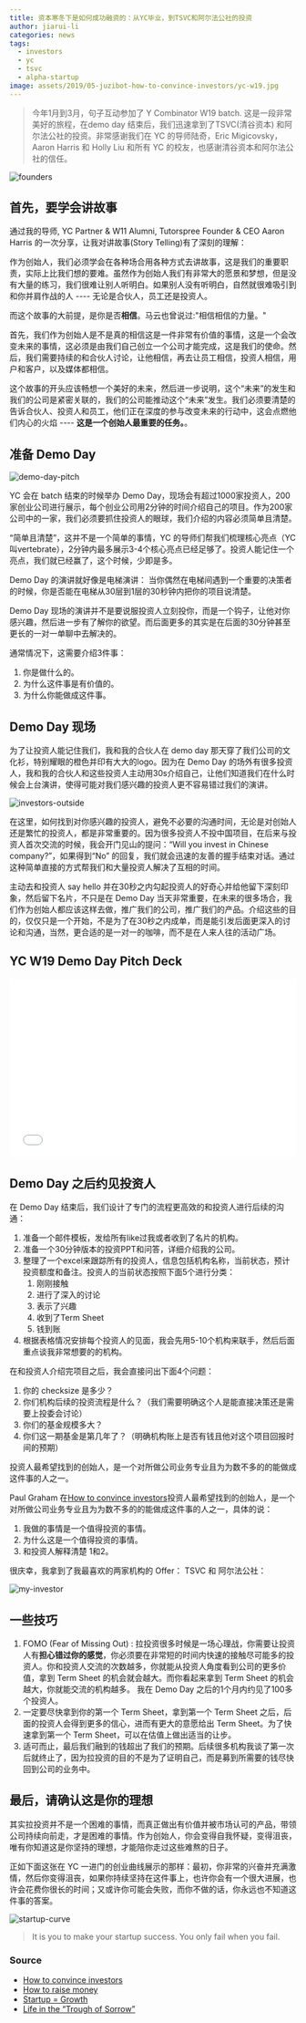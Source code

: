 ```yaml
---
title: 资本寒冬下是如何成功融资的：从YC毕业，到TSVC和阿尔法公社的投资
author: jiarui-li
categories: news
tags:
  - investors
  - yc
  - tsvc
  - alpha-startup
image: assets/2019/05-juzibot-how-to-convince-investors/yc-w19.jpg
---
```

> 今年1月到3月，句子互动参加了 Y Combinator W19 batch. 这是一段非常美好的旅程，在demo day 结束后，我们迅速拿到了TSVC(清谷资本) 和阿尔法公社的投资。非常感谢我们在 YC 的导师陆奇，Eric Migicovsky，Aaron Harris 和 Holly Liu 和所有 YC 的校友，也感谢清谷资本和阿尔法公社的信任。

![founders](/assets/2019/05-juzibot-how-to-convince-investors/founders.jpg)

## 首先，要学会讲故事

通过我的导师, YC Partner & W11 Alumni, Tutorspree Founder & CEO Aaron Harris 的一次分享，让我对讲故事(Story Telling)有了深刻的理解：

作为创始人，我们必须学会在各种场合用各种方式去讲故事，这是我们的重要职责，实际上比我们想的要难。虽然作为创始人我们有非常大的愿景和梦想，但是没有大量的练习，我们很难让别人听明白。如果别人没有听明白，自然就很难吸引到和你并肩作战的人 ---- 无论是合伙人，员工还是投资人。

而这个故事的大前提，是你是否**相信**。马云也曾说过:"相信相信的力量。"

首先，我们作为创始人是不是真的相信这是一件非常有价值的事情，这是一个会改变未来的事情，这必须是由我们自己创立一个公司才能完成，这是我们的使命。然后，我们需要持续的和合伙人讨论，让他相信，再去让员工相信，投资人相信，用户和客户，以及媒体都相信。

这个故事的开头应该畅想一个美好的未来，然后进一步说明，这个“未来”的发生和我们的公司是紧密关联的，我们的公司能推动这个“未来”发生。我们必须要清楚的告诉合伙人、投资人和员工，他们正在深度的参与改变未来的行动中，这会点燃他们内心的火焰 ---- **这是一个创始人最重要的任务。**。

## 准备 Demo Day

![demo-day-pitch](/assets/2019/05-juzibot-how-to-convince-investors/demo-day-pitch.jpg)

YC 会在 batch 结束的时候举办 Demo Day，现场会有超过1000家投资人，200家创业公司进行展示，每个创业公司用2分钟的时间介绍自己的项目。作为200家公司中的一家，我们必须要抓住投资人的眼球，我们介绍的内容必须简单且清楚。

“简单且清楚”，这并不是一个简单的事情，YC 的导师们帮我们梳理核心亮点（YC 叫vertebrate），2分钟内最多展示3-4个核心亮点已经足够了。投资人能记住一个亮点，我们就已经赢了，这个时候，少即是多。

Demo Day 的演讲就好像是电梯演讲： 当你偶然在电梯间遇到一个重要的决策者的时候，你是否能在电梯从30层到1层的30秒钟内把你的项目说清楚。

Demo Day 现场的演讲并不是要说服投资人立刻投你，而是一个钩子，让他对你感兴趣，然后进一步有了解你的欲望。而后面更多的其实是在后面的30分钟甚至更长的一对一单聊中去解决的。

通常情况下，这需要介绍3件事：

1. 你是做什么的。
2. 为什么这件事是有价值的。
3. 为什么你能做成这件事。

## Demo Day 现场

为了让投资人能记住我们，我和我的合伙人在 demo day 那天穿了我们公司的文化衫，特别耀眼的橙色并印有大大的logo。因为在 Demo Day 的场外有很多投资人，我和我的合伙人和这些投资人主动用30s介绍自己，让他们知道我们在什么时候会上台演讲，使得可能对我们感兴趣的投资人更不容易错过我们的演讲。

![investors-outside](/assets/2019/05-juzibot-how-to-convince-investors/investors-outside.jpg)

在这里，如何找到对你感兴趣的投资人，避免不必要的沟通时间，无论是对创始人还是繁忙的投资人，都是非常重要的。因为很多投资人不投中国项目，在后来与投资人首次交流的时候，我会开门见山的提问：“Will you invest in Chinese company?”，如果得到“No” 的回复，我们就会迅速的友善的握手结束对话。通过这种简单直接的方式帮我们和大量投资人解决了互相的时间。

主动去和投资人 say hello 并在30秒之内勾起投资人的好奇心并给他留下深刻印象，然后留下名片，不只是在 Demo Day 当天非常重要，在未来的很多场合，我们作为创始人都应该这样去做，推广我们的公司，推广我们的产品。介绍这些的目的，仅仅只是一个开始，不是为了在30秒之内成单，而是能引发后面更深入的讨论和沟通，当然，更合适的是一对一的咖啡，而不是在人来人往的活动广场。

## YC W19 Demo Day Pitch Deck

<div class="zoom-container" style="
    position: relative;
    padding-bottom:56.25%;
    padding-top:30px;
    height:0;
    overflow:hidden;
">
  <iframe
    src='{{ '/assets/js/viewer-js/' | relative_url }}#{{ '/assets/2019/05-juzibot-how-to-convince-investors/juzi-bot-yc-w19-demo-day.pdf' | relative_url }}'
    width='560'
    height='315'
    allowfullscreen
    webkitallowfullscreen
    frameborder="0"
    style="
      position: absolute;
      top:0;
      left:0;
      width:100%;
      height:100%;
    "
  ></iframe>
</div>

## Demo Day 之后约见投资人

在 Demo Day 结束后，我们设计了专门的流程更高效的和投资人进行后续的沟通：

1. 准备一个邮件模板，发给所有like过我或者收到了名片的机构。
2. 准备一个30分钟版本的投资PPT和问答，详细介绍我的公司。
3. 整理了一个excel来跟踪所有的投资人，信息包括机构名称，当前状态，预计投资额度和备注。投资人的当前状态按照下面5个进行分类：
    1. 刚刚接触
    2. 进行了深入的讨论
    3. 表示了兴趣
    4. 收到了Term Sheet
    5. 钱到账
4. 根据表格情况安排每个投资人的见面，我会先用5-10个机构来联手，然后后面重点谈我非常想要的的机构。

在和投资人介绍完项目之后，我会直接问出下面4个问题：

1. 你的 checksize 是多少？  
2. 你们机构后续的投资流程是什么？（我们需要明确这个人是能直接决策还是需要上投委会讨论）
3. 你们的基金规模多大？
4. 你们这一期基金是第几年了？（明确机构账上是否有钱且他对这个项目回报时间的预期）

投资人最希望找到的创始人，是一个对所做公司业务专业且为为数不多的的能做成这件事的人之一。

Paul Graham 在[How to convince investors](http://paulgraham.com/convince.html)投资人最希望找到的创始人，是一个对所做公司业务专业且为为数不多的的能做成这件事的人之一，具体的说：

1. 我做的事情是一个值得投资的事情。
2. 为什么这是一个值得投资的事情。
3. 和投资人解释清楚 1和2。

很庆幸，我拿到了我最喜欢的两家机构的 Offer： TSVC 和 阿尔法公社：

![my-investor](/assets/2019/05-juzibot-how-to-convince-investors/my-investor.jpg)

## 一些技巧

1. FOMO (Fear of Missing Out) : 拉投资很多时候是一场心理战，你需要让投资人有**担心错过你的感觉**，你必须要在非常短的时间内快速的接触尽可能多的投资人。你和投资人交流的次数越多，你就能从投资人角度看到公司的更多价值，拿到 Term Sheet 的机会就会越大。而你看起来拿到 Term Sheet 的机会越大，你就能交流的机构越多。 我在 Demo Day 之后的1个月内约见了100多个投资人。
2. 一定要尽快拿到你的第一个 Term Sheet，拿到第一个 Term Sheet 之后，后面的投资人会得到更多的信心，进而有更大的意愿给出 Term Sheet。为了快速拿到第一个 Term Sheet，可以在估值上做出适当的让步。
3. 适可而止，最后我们融到的钱超出了我们的预期。后续很多机构我谈了第一次后就终止了，因为拉投资的目的不是为了证明自己，而是募到所需要的钱尽快回到公司的业务中。

## 最后，请确认这是你的理想

其实拉投资并不是一个困难的事情，而真正做出有价值并被市场认可的产品，带领公司持续向前走，才是困难的事情。作为创始人，你会变得自我怀疑，变得沮丧，唯有你知道这是你坚持的理想，才能陪你走过这些难熬的日子。

正如下面这张在 YC 一进门的创业曲线展示的那样：最初，你非常的兴奋并充满激情，然后你变得沮丧，如果你持续坚持在这件事上，也许你会有一个很大进展，也许会花费你很长的时间；又或许你可能会失败，而你不做的话，你永远也不知道这件事的答案。

![startup-curve](/assets/2019/05-juzibot-how-to-convince-investors/startup-curve.jpg)

> It is you to make your startup success. You only fail when you fail.

### Source

- [How to convince investors](http://paulgraham.com/convince.html)
- [How to raise money](http://paulgraham.com/fr.html)
- [Startup = Growth](http://paulgraham.com/growth.html)
- [Life in the “Trough of Sorrow”](https://andrewchen.co/after-the-techcrunch-bump-life-in-the-trough-of-sorrow/)
